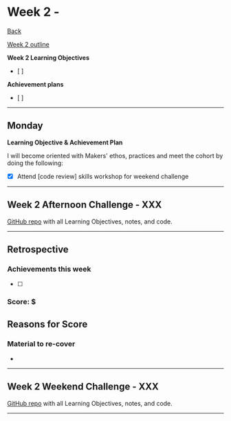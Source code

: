 # Week 2 - 

[Back](README.md)

[Week 2 outline](https://github.com/makersacademy/course/blob/master/week_outlines.md#week-2)

**Week 2 Learning Objectives**
- [ ] 

**Achievement plans**
- [ ] 

---

## Monday

**Learning Objective & Achievement Plan**

I will become oriented with Makers' ethos, practices and meet the cohort by doing the following:

- [x] Attend [code review] skills workshop for weekend challenge

---

## Week 2 Afternoon Challenge - XXX

[GitHub repo](#) with all Learning Objectives, notes, and code.

---

## Retrospective

### Achievements this week

- [ ] 

### Score: $

**Reasons for Score**
- 

### Material to re-cover

- 


---

## Week 2 Weekend Challenge - XXX

[GitHub repo](###) with all Learning Objectives, notes, and code.

---

<!-- Links -->

